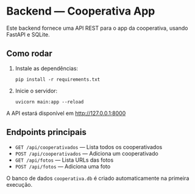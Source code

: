 # Backend — Cooperativa App

Este backend fornece uma API REST para o app da cooperativa, usando FastAPI e SQLite.

## Como rodar

1. Instale as dependências:
   ```
   pip install -r requirements.txt
   ```
2. Inicie o servidor:
   ```
   uvicorn main:app --reload
   ```

A API estará disponível em http://127.0.0.1:8000

## Endpoints principais
- `GET /api/cooperativados` — Lista todos os cooperativados
- `POST /api/cooperativados` — Adiciona um cooperativado
- `GET /api/fotos` — Lista URLs das fotos
- `POST /api/fotos` — Adiciona uma foto

O banco de dados `cooperativa.db` é criado automaticamente na primeira execução.
